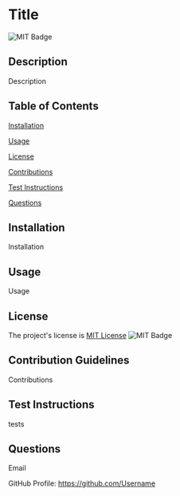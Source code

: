 # Title
  ![MIT Badge](https://img.shields.io/badge/License-MIT-green)
  ## Description
  Description
  ## Table of Contents
  
 [Installation](#installation)
  
 [Usage](#usage)
  
 [License](#license)
  
 [Contributions](#contributions)
  
 [Test Instructions](#test-instructions)
  
 [Questions](#questions)
  ## Installation
  Installation
  ## Usage
  Usage
  ## License
  The project's license is [MIT License](https://choosealicense.com/licenses/mit/) ![MIT Badge](https://img.shields.io/badge/License-MIT-green)
  ## Contribution Guidelines
  Contributions
  ## Test Instructions
  tests
  ## Questions
  Email
    
  
GitHub Profile: https://github.com/Username
  
